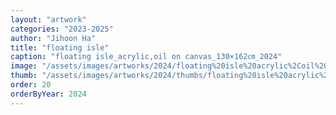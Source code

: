 ```yaml
---
layout: "artwork"
categories: "2023-2025"
author: "Jihoon Ha"
title: "floating isle"
caption: "floating isle_acrylic,oil on canvas_130×162㎝_2024"
image: "/assets/images/artworks/2024/floating%20isle%20acrylic%2Coil%20on%20canvas%20130x162cm%202024.jpg"
thumb: "/assets/images/artworks/2024/thumbs/floating%20isle%20acrylic%2Coil%20on%20canvas%20130x162cm%202024.jpg"
order: 20
orderByYear: 2024
---
```

